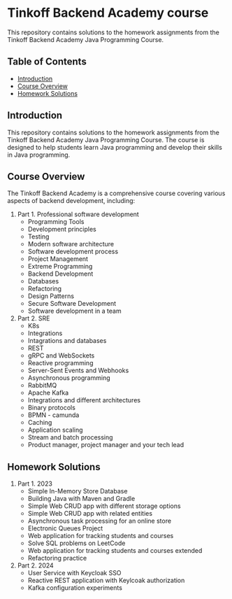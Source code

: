 # Tinkoff Backend Academy course

This repository contains solutions to the homework assignments from the Tinkoff Backend Academy Java Programming Course.

## Table of Contents

- [Introduction](#introduction)
- [Course Overview](#course-overview)
- [Homework Solutions](#homework-solutions)

## Introduction

This repository contains solutions to the homework assignments from the Tinkoff Backend Academy Java Programming Course. The course is designed to help students learn Java programming and develop their skills in Java programming.

## Course Overview

The Tinkoff Backend Academy is a comprehensive course covering various aspects of backend development, including:

1. Part 1. Professional software development
    - Programming Tools
    - Development principles
    - Testing
    - Modern software architecture
    - Software development process
    - Project Management
    - Extreme Programming
    - Backend Development
    - Databases
    - Refactoring
    - Design Patterns
    - Secure Software Development
    - Software development in a team
2. Part 2. SRE
    - K8s
    - Integrations
    - Intagrations and databases
    - REST
    - gRPC and WebSockets
    - Reactive programming
    - Server-Sent Events and Webhooks
    - Asynchronous programming
    - RabbitMQ
    - Apache Kafka
    - Integrations and different architectures
    - Binary protocols
    - BPMN - camunda
    - Caching
    - Application scaling
    - Stream and batch processing
    - Product manager, project manager and your tech lead

## Homework Solutions

1. Part 1. 2023
    - Simple In-Memory Store Database
    - Building Java with Maven and Gradle
    - Simple Web CRUD app with different storage options
    - Simple Web CRUD app with related entities
    - Asynchronous task processing for an online store
    - Electronic Queues Project
    - Web application for tracking students and courses
    - Solve SQL problems on LeetCode
    - Web application for tracking students and courses extended
    - Refactoring practice
2. Part 2. 2024
    - User Service with Keycloak SSO
    - Reactive REST application with Keylcoak authorization
    - Kafka configuration experiments

